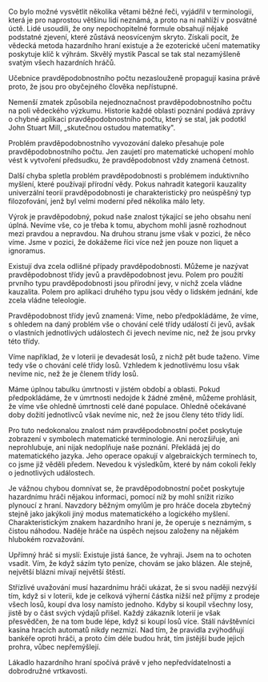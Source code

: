 Co bylo možné vysvětlit několika větami běžné řeči, vyjádřil v terminologii, která je pro naprostou většinu lidí neznámá, a proto na ni nahlíží v posvátné úctě. Lidé usoudili, že ony nepochopitelné formule obsahují nějaké podstatné zjevení, které zůstává neosvíceným skryto. Získali pocit, že vědecká metoda hazardního hraní existuje a že ezoterické učení matematiky poskytuje klíč k výhrám. Skvělý mystik Pascal se tak stal nezamýšleně svatým všech hazardních hráčů.

Učebnice pravděpodobnostního počtu nezaslouženě propagují kasina právě proto, že jsou pro obyčejného člověka nepřístupné.

Nemenší zmatek způsobila nejednoznačnost pravděpodobnostního počtu na poli vědeckého výzkumu. Historie každé oblasti poznání podává zprávy o chybné aplikaci pravděpodobnostního počtu, který se stal, jak podotkl John Stuart Mill, „skutečnou ostudou matematiky".

Problém pravděpodobnostního vyvozování daleko přesahuje pole pravděpodobnostního počtu. Jen zaujetí pro matematické uchopení mohlo vést k vytvoření předsudku, že pravděpodobnost vždy znamená četnost.

Další chyba spletla problém pravděpodobnosti s problémem induktivního myšlení, které používají přírodní vědy. Pokus nahradit kategorii kauzality univerzální teorií pravděpodobnosti je charakteristický pro neúspěšný typ filozofování, jenž byl velmi moderní před několika málo lety.

Výrok je pravděpodobný, pokud naše znalost týkající se jeho obsahu není úplná. Nevíme vše, co je třeba k tomu, abychom mohli jasně rozhodnout mezi pravdou a nepravdou. Na druhou stranu jsme však v pozici, že něco víme. Jsme v pozici, že dokážeme říci více než jen pouze non liquet a ignoramus.

Existují dva zcela odlišné případy pravděpodobnosti. Můžeme je nazývat pravděpodobnost třídy jevů a pravděpodobnost jevu. Polem pro použití prvního typu pravděpodobnosti jsou přírodní jevy, v nichž zcela vládne kauzalita. Polem pro aplikaci druhého typu jsou vědy o lidském jednání, kde zcela vládne teleologie.

Pravděpodobnost třídy jevů znamená: Víme, nebo předpokládáme, že víme, s ohledem na daný problém vše o chování celé třídy událostí či jevů, avšak o vlastních jednotlivých událostech či jevech nevíme nic, než že jsou prvky této třídy.

Víme například, že v loterii je devadesát losů, z nichž pět bude taženo. Víme tedy vše o chování celé třídy losů. Vzhledem k jednotlivému losu však nevíme nic, než že je členem třídy losů.

Máme úplnou tabulku úmrtnosti v jistém období a oblasti. Pokud předpokládáme, že v úmrtnosti nedojde k žádné změně, můžeme prohlásit, že víme vše ohledně úmrtnosti celé dané populace. Ohledně očekávané doby dožití jednotlivců však nevíme nic, než že jsou členy této třídy lidí.

Pro tuto nedokonalou znalost nám pravděpodobnostní počet poskytuje zobrazení v symbolech matematické terminologie. Ani nerozšiřuje, ani neprohlubuje, ani nijak nedoplňuje naše poznání. Překládá jej do matematického jazyka. Jeho operace opakují v algebraických termínech to, co jsme již věděli předem. Nevedou k výsledkům, které by nám cokoli řekly o jednotlivých událostech.

Je vážnou chybou domnívat se, že pravděpodobnostní počet poskytuje hazardnímu hráči nějakou informaci, pomocí níž by mohl snížit riziko plynoucí z hraní. Navzdory běžným omylům je pro hráče docela zbytečný stejně jako jakýkoli jiný modus matematického a logického myšlení. Charakteristickým znakem hazardního hraní je, že operuje s neznámým, s čistou náhodou. Naděje hráče na úspěch nejsou založeny na nějakém hlubokém rozvažování.

Upřímný hráč si myslí: Existuje jistá šance, že vyhraji. Jsem na to ochoten vsadit. Vím, že když sázím tyto peníze, chovám se jako blázen. Ale stejně, největší blázni mívají největší štěstí.

Střízlivé uvažování musí hazardnímu hráči ukázat, že si svou naději nezvýší tím, když si v loterii, kde je celková výherní částka nižší než příjmy z prodeje všech losů, koupí dva losy namísto jednoho. Kdyby si koupil všechny losy, jistě by o část svých výdajů přišel. Každý zákazník loterií je však přesvědčen, že na tom bude lépe, když si koupí losů více. Stálí návštěvníci kasina hracích automatů nikdy nezmizí. Nad tím, že pravidla zvýhodňují bankéře oproti hráči, a proto čím déle budou hrát, tím jistější bude jejich prohra, vůbec nepřemýšlejí.

Lákadlo hazardního hraní spočívá právě v jeho nepředvídatelnosti a dobrodružné vrtkavosti.